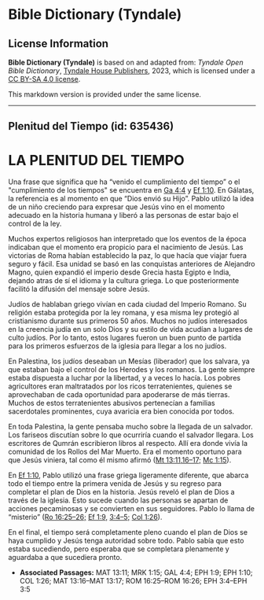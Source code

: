 # Bible Dictionary (Tyndale)

## License Information

**Bible Dictionary (Tyndale)** is based on and adapted from: _Tyndale Open Bible Dictionary_, [Tyndale House Publishers](https://tyndaleopenresources.com/), 2023, which is licensed under a [CC BY-SA 4.0 license](https://creativecommons.org/licenses/by-sa/4.0/legalcode.en).

This markdown version is provided under the same license.



--------------------------------

## Plenitud del Tiempo (id: 635436)

LA PLENITUD DEL TIEMPO
======================

Una frase que significa que ha “venido el cumplimiento del tiempo” o el "cumplimiento de los tiempos" se encuentra en [Ga 4:4](https://ref.ly/Gal4:4) y [Ef 1:10](https://ref.ly/Eph1:10). En Gálatas, la referencia es al momento en que “Dios envió su Hijo”. Pablo utilizó la idea de un niño creciendo para expresar que Jesús vino en el momento adecuado en la historia humana y liberó a las personas de estar bajo el control de la ley.

Muchos expertos religiosos han interpretado que los eventos de la época indicaban que el momento era propicio para el nacimiento de Jesús. Las victorias de Roma habían establecido la paz, lo que hacía que viajar fuera seguro y fácil. Esa unidad se basó en las conquistas anteriores de Alejandro Magno, quien expandió el imperio desde Grecia hasta Egipto e India, dejando atras de sí el idioma y la cultura griega. Lo que posteriormente facilitó la difusión del mensaje sobre Jesús.

Judíos de hablaban griego vivían en cada ciudad del Imperio Romano. Su religión estaba protegida por la ley romana, y esa misma ley protegió al cristianismo durante sus primeros 50 años. Muchos no judíos interesados en la creencia judía en un solo Dios y su estilo de vida acudían a lugares de culto judíos. Por lo tanto, estos lugares fueron un buen punto de partida para los primeros esfuerzos de la iglesia para llegar a los no judíos.

En Palestina, los judíos deseaban un Mesías (liberador) que los salvara, ya que estaban bajo el control de los Herodes y los romanos. La gente siempre estaba dispuesta a luchar por la libertad, y a veces lo hacía. Los pobres agricultores eran maltratados por los ricos terratenientes, quienes se aprovechaban de cada oportunidad para apoderarse de más tierras. Muchos de estos terratenientes abusivos pertenecían a familias sacerdotales prominentes, cuya avaricia era bien conocida por todos.

En toda Palestina, la gente pensaba mucho sobre la llegada de un salvador. Los fariseos discutían sobre lo que ocurriría cuando el salvador llegara. Los escritores de Qumrán escribieron libros al respecto. Allí era donde vivía la comunidad de los Rollos del Mar Muerto. Era el momento oportuno para que Jesús viniera, tal como él mismo afirmó ([Mt 13:11,16–17;](https://ref.ly/Matt13:11,Matt13:16-Matt13:17) [Mc 1:15](https://ref.ly/Mark1:15)).

En [Ef 1:10](https://ref.ly/Eph1:10), Pablo utilizó una frase griega ligeramente diferente, que abarca todo el tiempo entre la primera venida de Jesús y su regreso para completar el plan de Dios en la historia. Jesús reveló el plan de Dios a través de la iglesia. Esto sucede cuando las personas se apartan de acciones pecaminosas y se convierten en sus seguidores. Pablo lo llama de “misterio” ([Ro 16:25–26;](https://ref.ly/Rom16:25-Rom16:26) [Ef 1:9,](https://ref.ly/Eph1:9) [3:4–5;](https://ref.ly/Eph3:4-Eph3:5) [Col 1:26](https://ref.ly/Col1:26)).

En el final, el tiempo será completamente pleno cuando el plan de Dios se haya cumplido y Jesús tenga autoridad sobre todo. Pablo sabía que esto estaba sucediendo, pero esperaba que se completara plenamente y aguardaba a que sucediera pronto.

* **Associated Passages:** MAT 13:11; MRK 1:15; GAL 4:4; EPH 1:9; EPH 1:10; COL 1:26; MAT 13:16–MAT 13:17; ROM 16:25–ROM 16:26; EPH 3:4–EPH 3:5

